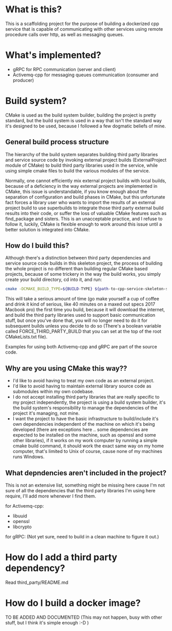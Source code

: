 # What is this?

This is a scaffolding project for the purpose of building a dockerized cpp service that is capable of communicating with 
other services using remote procedure calls over http, as well as messaging queues.

# What's implemented?

- gRPC for RPC communication (server and client)
- Activemq-cpp for messaging queues communication (consumer and producer)

# Build system?

CMake is used as the build system builder, building the project is pretty standard, but the build system is used in a way that 
isn't the standard way it's designed to be used, because I followed a few dogmatic beliefs of mine.

## General build process structure

The hierarchy of the build system separates building third party libraries and service source code by invoking external
project builds (ExternalProject module of CMake) to build third party libraries used in the service, while using simple
cmake files to build the various modules of the service.
 
 Normally, one cannot efficiently mix external project builds with local builds, because of a deficiency in the way
 external projects are implemented in CMake, this issue is understandable, if you know enough about the separation of
 configuration and build phases in CMake, but this unfortunate fact forces a library user who wants to import the results 
 of an external project build to use superbuilds to integrate those third party external build results into their code, 
 or suffer the loss of valuable CMake features such as find_package and sisters. This is an unacceptable practice, and 
 I refuse to follow it, luckily, CMake is flexible enough to work around this issue until a better solution is integrated
 into CMake.
 
 ## How do I build this?

Although there's a distinction between third party dependencies and service source code builds in this skeleton project,
the process of building the whole project is no different than building regular CMake based projects, 
because of some trickery in the way the build works, you simply create your build directory, cd into it, and run:

```bash
cmake -DCMAKE_BUILD_TYPE=${BUILD-TYPE} ${path-to-cpp-service-skeleton-source}
```

This will take a serious amount of time (go make yourself a cup of coffee and drink it kind of serious, like 40 minutes
on a maxed out specs 2017 Macbook pro) the first time you build, because it will download the internet, and build the 
third party libraries used to support basic communication stuff, but once you've done that, you will no longer need to 
do it for subsequent builds unless you decide to do so (There's a boolean variable called FORCE_THIRD_PARTY_BUILD 
that you can set at the top of the root CMakeLists.txt file).

Examples for using both Activemq-cpp and gRPC are part of the source code.

## Why are you using CMake this way??

- I'd like to avoid having to treat my own code as an external project.
- I'd like to avoid having to maintain external library source code as submodules within my own codebase.
- I do not accept installing third party libraries that are really specific to my project independently, the project
is using a build system builder, it's the build system's responsibility to manage the dependencies of the project it's 
managing, not mine.
- I want the project to have the basic infrastructure to build/include it's own dependencies independent of the machine
on which it's being developed (there are exceptions here .. some dependencies are expected to be installed on the machine, 
such as openssl and some other libraries), if it works on my work computer by running a simple cmake build command,
it should work the exact same way on my home computer, that's limited to Unix of course, cause none of my machines runs 
Windows.

## What depndencies aren't included in the project?

This is not an extensive list, something might be missing here cause I'm not sure of all the dependencies that the third
party libraries I'm using here require, I'll add more whenever I find them.

for Activemq-cpp:
- libuuid 
- openssl
- libcrypto

for gRPC:
 (Not yet sure, need to build in a clean machine to figure it out.)

# How do I add a third party dependency?

Read third_party/README.md

# How do I build a docker image?

TO BE ADDED AND DOCUMENTED (This may not happen, busy with other stuff, but I think it's simple enough :-D )
